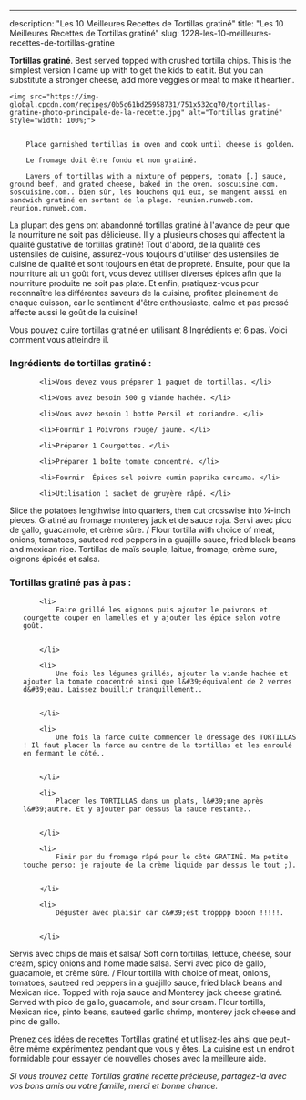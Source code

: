---
description: "Les 10 Meilleures Recettes de Tortillas gratiné"
title: "Les 10 Meilleures Recettes de Tortillas gratiné"
slug: 1228-les-10-meilleures-recettes-de-tortillas-gratine

<p>
	<strong>Tortillas gratiné</strong>. 
	Best served topped with crushed tortilla chips. This is the simplest version I came up with to get the kids to eat it. But you can substitute a stronger cheese, add more veggies or meat to make it heartier..
</p>
<p>
	
	<img src="https://img-global.cpcdn.com/recipes/0b5c61bd25958731/751x532cq70/tortillas-gratine-photo-principale-de-la-recette.jpg" alt="Tortillas gratiné" style="width: 100%;">
	
	
		Place garnished tortillas in oven and cook until cheese is golden.
	
		Le fromage doit être fondu et non gratiné.
	
		Layers of tortillas with a mixture of peppers, tomato [.] sauce, ground beef, and grated cheese, baked in the oven. soscuisine.com. soscuisine.com.. bien sûr, les bouchons qui eux, se mangent aussi en sandwich gratiné en sortant de la plage. reunion.runweb.com. reunion.runweb.com.
	
</p>

La plupart des gens ont abandonné tortillas gratiné à l'avance de peur que la nourriture ne soit pas délicieuse. Il y a plusieurs choses qui affectent la qualité gustative de tortillas gratiné! Tout d'abord, de la qualité des ustensiles de cuisine, assurez-vous toujours d'utiliser des ustensiles de cuisine de qualité et sont toujours en état de propreté. Ensuite, pour que la nourriture ait un goût fort, vous devez utiliser diverses épices afin que la nourriture produite ne soit pas plate. Et enfin, pratiquez-vous pour reconnaître les différentes saveurs de la cuisine, profitez pleinement de chaque cuisson, car le sentiment d'être enthousiaste, calme et pas pressé affecte aussi le goût de la cuisine!

<!--inarticleads1-->

Vous pouvez cuire tortillas gratiné en utilisant 8 Ingrédients et 6 pas. Voici comment vous atteindre il.

<h3>Ingrédients de tortillas gratiné :</h3>

<ol>
	
		<li>Vous devez vous préparer 1 paquet de tortillas. </li>
	
		<li>Vous avez besoin 500 g viande hachée. </li>
	
		<li>Vous avez besoin 1 botte Persil et coriandre. </li>
	
		<li>Fournir 1 Poivrons rouge/ jaune. </li>
	
		<li>Préparer 1 Courgettes. </li>
	
		<li>Préparer 1 boîte tomate concentré. </li>
	
		<li>Fournir  Épices sel poivre cumin paprika curcuma. </li>
	
		<li>Utilisation 1 sachet de gruyère râpé. </li>
	
</ol>

Slice the potatoes lengthwise into quarters, then cut crosswise into ¼-inch pieces. Gratiné au fromage monterey jack et de sauce roja. Servi avec pico de gallo, guacamole, et crème sûre. / Flour tortilla with choice of meat, onions, tomatoes, sauteed red peppers in a guajillo sauce, fried black beans and mexican rice. Tortillas de maïs souple, laitue, fromage, crème sure, oignons épicés et salsa. 

<!--inarticleads2-->

<h3>Tortillas gratiné pas à pas :</h3>

<ol>
	
		<li>
			Faire grillé les oignons puis ajouter le poivrons et courgette couper en lamelles et y ajouter les épice selon votre goût.
			
			
		</li>
	
		<li>
			Une fois les légumes grillés, ajouter la viande hachée et ajouter la tomate concentré ainsi que l&#39;équivalent de 2 verres d&#39;eau. Laissez bouillir tranquillement..
			
			
		</li>
	
		<li>
			Une fois la farce cuite commencer le dressage des TORTILLAS ! Il faut placer la farce au centre de la tortillas et les enroulé en fermant le côté..
			
			
		</li>
	
		<li>
			Placer les TORTILLAS dans un plats, l&#39;une après l&#39;autre. Et y ajouter par dessus la sauce restante..
			
			
		</li>
	
		<li>
			Finir par du fromage râpé pour le côté GRATINÉ. Ma petite touche perso: je rajoute de la crème liquide par dessus le tout ;).
			
			
		</li>
	
		<li>
			Déguster avec plaisir car c&#39;est tropppp booon !!!!!.
			
			
		</li>
	
</ol>

Servis avec chips de maïs et salsa/ Soft corn tortillas, lettuce, cheese, sour cream, spicy onions and home made salsa. Servi avec pico de gallo, guacamole, et crème sûre. / Flour tortilla with choice of meat, onions, tomatoes, sauteed red peppers in a guajillo sauce, fried black beans and Mexican rice. Topped with roja sauce and Monterey jack cheese gratiné. Served with pico de gallo, guacamole, and sour cream. Flour tortilla, Mexican rice, pinto beans, sauteed garlic shrimp, monterey jack cheese and pino de gallo. 

<!--inarticleads1-->

<p>
Prenez ces idées de recettes Tortillas gratiné et utilisez-les ainsi que peut-être même expérimentez pendant que vous y êtes. La cuisine est un endroit formidable pour essayer de nouvelles choses avec la meilleure aide.
</p>

<p>
<i>Si vous trouvez cette Tortillas gratiné recette précieuse, partagez-la avec vos bons amis ou votre famille, merci et bonne chance.</i>
</p>
